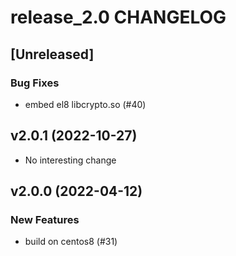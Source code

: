 # release_2.0 CHANGELOG

## [Unreleased]

### Bug Fixes

- embed el8 libcrypto.so (#40)

## v2.0.1 (2022-10-27)

- No interesting change

## v2.0.0 (2022-04-12)

### New Features

- build on centos8 (#31)


